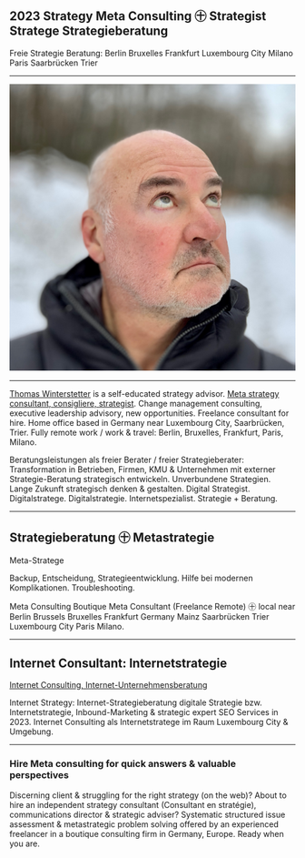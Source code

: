 ## 2023 Strategy Meta Consulting ㊉ Strategist Stratege Strategieberatung

Freie Strategie Beratung: Berlin Bruxelles Frankfurt Luxembourg City Milano Paris Saarbrücken Trier

---

![Thomas Winterstetter, 2023](Thomas-Winterstetter-2023-1200.jpg "Thomas Winterstetter, 2023")

---

[Thomas Winterstetter](https://thomaswinterstetter.com) is a self-educated strategy advisor. [Meta strategy consultant, consigliere, strategist](https://thomaswinterstetter.com). Change management consulting, executive leadership advisory, new opportunities. Freelance consultant for hire. Home office based in Germany near Luxembourg City, Saarbrücken, Trier. Fully remote work / work & travel: Berlin, Bruxelles, Frankfurt, Paris, Milano.

Beratungsleistungen als freier Berater / freier Strategieberater: Transformation in Betrieben, Firmen, KMU & Unternehmen mit externer Strategie-Beratung strategisch entwickeln. Unverbundene Strategien. Lange Zukunft strategisch denken & gestalten. Digital Strategist. Digitalstratege. Digitalstrategie. Internetspezialist. Strategie + Beratung.

---

## Strategieberatung ㊉ Metastrategie

Meta-Stratege

Backup, Entscheidung, Strategieentwicklung. Hilfe bei modernen Komplikationen. Troubleshooting.

Meta Consulting Boutique Meta Consultant (Freelance Remote) ㊉ local near Berlin Brussels Bruxelles Frankfurt Germany Mainz Saarbrücken Trier Luxembourg City Paris Milano.

---

## Internet Consultant: Internetstrategie

[Internet Consulting, Internet-Unternehmensberatung](https://thomaswinterstetter.com/internet-unternehmensberatung)

Internet Strategy: Internet-Strategieberatung digitale Strategie bzw. Internetstrategie, Inbound-Marketing & strategic expert SEO Services in 2023. Internet Consulting als Internetstratege im Raum Luxembourg City & Umgebung.

---

### Hire Meta consulting for quick answers & valuable perspectives

Discerning client & struggling for the right strategy (on the web)? About to hire an independent strategy consultant (Consultant en stratégie), communications director & strategic adviser? Systematic structured issue assessment & metastrategic problem solving offered by an experienced freelancer in a boutique consulting firm in Germany, Europe. Ready when you are.
